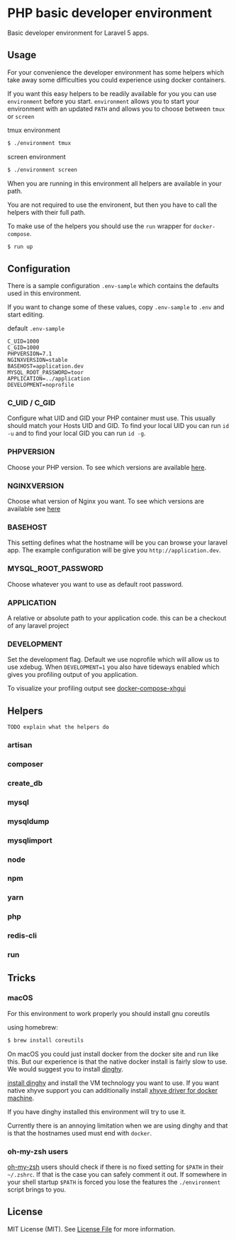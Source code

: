 PHP basic developer environment
===============================

Basic developer environment for Laravel 5 apps.

Usage
-----

For your convenience the developer environment has some helpers which take away
some difficulties you could experience using docker containers.

If you want this easy helpers to be readily available for you you can use
`environment` before you start. `environment` allows you to start your
environment with an updated `PATH` and allows you to choose between `tmux` or
`screen`

tmux environment

~~~ sh
$ ./environment tmux
~~~

screen environment

~~~ sh
$ ./environment screen
~~~

When you are running in this environment all helpers are available in your path.

You are not required to use the environent, but then you have to call the
helpers with their full path.

To make use of the helpers you should use the `run` wrapper for `docker-compose`.

~~~ sh
$ run up
~~~

Configuration
-------------

There is a sample configuration `.env-sample` which contains the defaults used
in this environment.

If you want to change some of these values, copy `.env-sample` to `.env` and
start editing.

default `.env-sample`

~~~
C_UID=1000
C_GID=1000
PHPVERSION=7.1
NGINXVERSION=stable
BASEHOST=application.dev
MYSQL_ROOT_PASSWORD=toor
APPLICATION=../application
DEVELOPMENT=noprofile
~~~

### C_UID / C_GID

Configure what UID and GID your PHP container must use. This usually should
match your Hosts UID and GID. To find your local UID you can run `id -u` and to
find your local GID you can run `id -g`.

### PHPVERSION

Choose your PHP version. To see which versions are available
[here](https://github.com/dockerwest/php).

### NGINXVERSION

Choose what version of Nginx you want. To see which versions are available see
[here](https://github.com/dockerwest/nginx-laravel)

### BASEHOST

This setting defines what the hostname will be you can browse your laravel app.
The example configuration will be give you `http://application.dev`.

### MYSQL_ROOT_PASSWORD

Choose whatever you want to use as default root password.

### APPLICATION

A relative or absolute path to your application code. this can be a checkout of any laravel project

### DEVELOPMENT

Set the development flag. Default we use noprofile which will allow us to use
xdebug. When `DEVELOPMENT=1` you also have tideways enabled which gives you
profiling output of you application.

To visualize your profiling output see
[docker-compose-xhgui](https://github.com/BlackIkeEagle/docker-compose-xhgui)

Helpers
-------

`TODO explain what the helpers do`

### artisan

### composer

### create_db

### mysql

### mysqldump

### mysqlimport

### node

### npm

### yarn

### php

### redis-cli

### run

Tricks
------

### macOS

For this environment to work properly you should install gnu coreutils

using homebrew:

~~~ sh
$ brew install coreutils
~~~

On macOS you could just install docker from the docker site and run like this.
But our experience is that the native docker install is fairly slow to use. We
would suggest you to install [dinghy](https://github.com/codekitchen/dinghy).

[install dinghy](https://github.com/codekitchen/dinghy#install) and install the
VM technology you want to use. If you want native xhyve support you can
additionally install 
[xhyve driver for docker machine](https://github.com/zchee/docker-machine-driver-xhyve).

If you have dinghy installed this environment will try to use it.

Currently there is an annoying limitation when we are using dinghy and that is
that the hostnames used must end with `docker`.

### oh-my-zsh users

[oh-my-zsh](http://ohmyz.sh/) users should check if there is no fixed setting
for `$PATH` in their `~/.zshrc`. If that is the case you can safely comment it
out. If somewhere in your shell startup `$PATH` is forced you lose the features
the `./environment` script brings to you.

License
-------

MIT License (MIT). See [License File](LICENSE.md) for more information.
